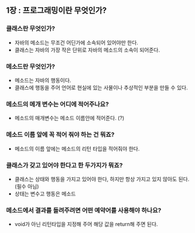 ## 1장 : 프로그래밍이란 무엇인가?

### 클래스란 무엇인가?
- 자바의 메소드는 무조건 어딘가에 소속되어 있어야만 한다.
- 클래스는 자바의 가장 작은 단위로 자바의 메소드의 소속이 되어준다.

### 메소드란 무엇인가?
- 메소드는 자바의 행동이다.
- 클래스에 행동을 주어 언어로 현실에 있는 사물이나 추상적인 부분을 만들 수 있다.

### 메소드의 메개 변수는 어디에 적어주나요?
- 메소드의 매개변수는 메소드 이름안에 적어준다. (?)

### 메소드 이름 앞에 꼭 적어 줘야 하는 건 뭐죠?
- 메소드의 이름 앞에는 메소드의 리턴 타입을 적어줘야 한다.

### 클래스가 갖고 있어야 한다고 한 두가지가 뭐죠?
- 클래스는 상태와 행동을 가지고 있어야 한다, 하지만 항상 가지고 있지 않아도 된다. (필수 아님)
- 상태는 변수고 행동은 메소드

### 메소드에서 결과를 돌려주려면 어떤 예약어를 사용해야 하나요?
- void가 아닌 리턴타입을 지정해 주어 해당 값을 return해 주면 된다.